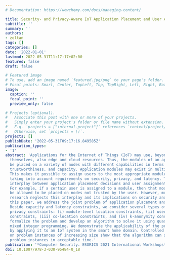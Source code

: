 ```yaml
---
# Documentation: https://wowchemy.com/docs/managing-content/

title: Security- and Privacy-Aware IoT Application Placement and User Assignment
subtitle: ''
summary: ''
authors:
- zoltan
tags: []
categories: []
date: '2022-01-01'
lastmod: 2022-05-31T11:17:17+02:00
featured: false
draft: false

# Featured image
# To use, add an image named `featured.jpg/png` to your page's folder.
# Focal points: Smart, Center, TopLeft, Top, TopRight, Left, Right, BottomLeft, Bottom, BottomRight.
image:
  caption: ''
  focal_point: ''
  preview_only: false

# Projects (optional).
#   Associate this post with one or more of your projects.
#   Simply enter your project's folder or file name without extension.
#   E.g. `projects = ["internal-project"]` references `content/project/deep-learning/index.md`.
#   Otherwise, set `projects = []`.
projects: []
publishDate: '2022-05-31T09:17:16.849585Z'
publication_types:
- '1'
abstract: 'Applications for the Internet of Things (IoT) may use, beyond the IoT devices
  themselves, also edge and cloud resources. Thus, the modules of an application can
  be placed on a variety of nodes with different capabilities in terms of security,
  trustworthiness, and capacity. Application modules may exist in multiple instances.
  This makes it possible to assign users to the most appropriate module instances,
  taking into account requirements on security, privacy, and latency. There is a non-trivial
  interplay between application placement decisions and user assignment decisions.
  For example, if a certain user is assigned to a module, then that module may not
  be allowed to be placed on nodes not trusted by the user. However, most existing
  research neglects this interplay and its implications on security and privacy. In
  this paper, we address the joint problem of application placement and user assignment.
  Beside capacity and latency constraints, we consider several types of security and
  privacy constraints: (i) module-level location constraints, (ii) user-level location
  constraints, (iii) co-location constraints, and (iv) k-anonymity constraints. We
  formalize the problem and develop an algorithm to solve it using quadratically constrained
  mixed integer programming. We demonstrate the applicability of the proposed approach
  by applying it to an IoT system in the smart home domain. Controlled experiments
  on problem instances of increasing size show that the algorithm can solve even large
  problem instances in acceptable time.'
publication: '*Computer Security. ESORICS 2021 International Workshops*'
doi: 10.1007/978-3-030-95484-0_18
---
```

